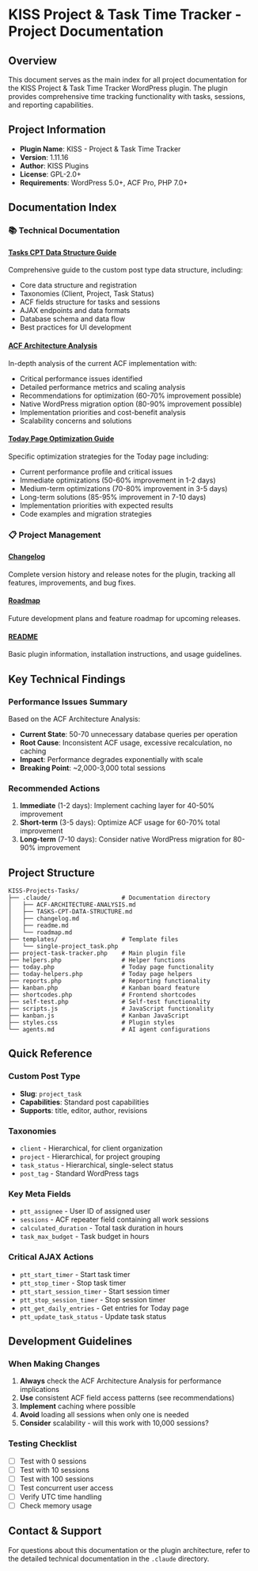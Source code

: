 # KISS Project & Task Time Tracker - Project Documentation

## Overview
This document serves as the main index for all project documentation for the KISS Project & Task Time Tracker WordPress plugin. The plugin provides comprehensive time tracking functionality with tasks, sessions, and reporting capabilities.

## Project Information
- **Plugin Name**: KISS - Project & Task Time Tracker
- **Version**: 1.11.16
- **Author**: KISS Plugins
- **License**: GPL-2.0+
- **Requirements**: WordPress 5.0+, ACF Pro, PHP 7.0+

## Documentation Index

### 📚 Technical Documentation

#### [Tasks CPT Data Structure Guide](.claude/TASKS-CPT-DATA-STRUCTURE.md)
Comprehensive guide to the custom post type data structure, including:
- Core data structure and registration
- Taxonomies (Client, Project, Task Status)
- ACF fields structure for tasks and sessions
- AJAX endpoints and data formats
- Database schema and data flow
- Best practices for UI development

#### [ACF Architecture Analysis](.claude/ACF-ARCHITECTURE-ANALYSIS.md)
In-depth analysis of the current ACF implementation with:
- Critical performance issues identified
- Detailed performance metrics and scaling analysis
- Recommendations for optimization (60-70% improvement possible)
- Native WordPress migration option (80-90% improvement possible)
- Implementation priorities and cost-benefit analysis
- Scalability concerns and solutions

#### [Today Page Optimization Guide](.claude/TODAY-PAGE-OPTIMIZATION.md)
Specific optimization strategies for the Today page including:
- Current performance profile and critical issues
- Immediate optimizations (50-60% improvement in 1-2 days)
- Medium-term optimizations (70-80% improvement in 3-5 days)
- Long-term solutions (85-95% improvement in 7-10 days)
- Implementation priorities with expected results
- Code examples and migration strategies

### 📋 Project Management

#### [Changelog](.claude/changelog.md)
Complete version history and release notes for the plugin, tracking all features, improvements, and bug fixes.

#### [Roadmap](.claude/roadmap.md)
Future development plans and feature roadmap for upcoming releases.

#### [README](.claude/readme.md)
Basic plugin information, installation instructions, and usage guidelines.

## Key Technical Findings

### Performance Issues Summary
Based on the ACF Architecture Analysis:
- **Current State**: 50-70 unnecessary database queries per operation
- **Root Cause**: Inconsistent ACF usage, excessive recalculation, no caching
- **Impact**: Performance degrades exponentially with scale
- **Breaking Point**: ~2,000-3,000 total sessions

### Recommended Actions
1. **Immediate** (1-2 days): Implement caching layer for 40-50% improvement
2. **Short-term** (3-5 days): Optimize ACF usage for 60-70% total improvement  
3. **Long-term** (7-10 days): Consider native WordPress migration for 80-90% improvement

## Project Structure

```
KISS-Projects-Tasks/
├── .claude/                    # Documentation directory
│   ├── ACF-ARCHITECTURE-ANALYSIS.md
│   ├── TASKS-CPT-DATA-STRUCTURE.md
│   ├── changelog.md
│   ├── readme.md
│   └── roadmap.md
├── templates/                  # Template files
│   └── single-project_task.php
├── project-task-tracker.php    # Main plugin file
├── helpers.php                 # Helper functions
├── today.php                   # Today page functionality
├── today-helpers.php           # Today page helpers
├── reports.php                 # Reporting functionality
├── kanban.php                  # Kanban board feature
├── shortcodes.php              # Frontend shortcodes
├── self-test.php               # Self-test functionality
├── scripts.js                  # JavaScript functionality
├── kanban.js                   # Kanban JavaScript
├── styles.css                  # Plugin styles
└── agents.md                   # AI agent configurations
```

## Quick Reference

### Custom Post Type
- **Slug**: `project_task`
- **Capabilities**: Standard post capabilities
- **Supports**: title, editor, author, revisions

### Taxonomies
- `client` - Hierarchical, for client organization
- `project` - Hierarchical, for project grouping
- `task_status` - Hierarchical, single-select status
- `post_tag` - Standard WordPress tags

### Key Meta Fields
- `ptt_assignee` - User ID of assigned user
- `sessions` - ACF repeater field containing all work sessions
- `calculated_duration` - Total task duration in hours
- `task_max_budget` - Task budget in hours

### Critical AJAX Actions
- `ptt_start_timer` - Start task timer
- `ptt_stop_timer` - Stop task timer
- `ptt_start_session_timer` - Start session timer
- `ptt_stop_session_timer` - Stop session timer
- `ptt_get_daily_entries` - Get entries for Today page
- `ptt_update_task_status` - Update task status

## Development Guidelines

### When Making Changes
1. **Always** check the ACF Architecture Analysis for performance implications
2. **Use** consistent ACF field access patterns (see recommendations)
3. **Implement** caching where possible
4. **Avoid** loading all sessions when only one is needed
5. **Consider** scalability - will this work with 10,000 sessions?

### Testing Checklist
- [ ] Test with 0 sessions
- [ ] Test with 10 sessions
- [ ] Test with 100 sessions
- [ ] Test concurrent user access
- [ ] Verify UTC time handling
- [ ] Check memory usage

## Contact & Support
For questions about this documentation or the plugin architecture, refer to the detailed technical documentation in the `.claude` directory.